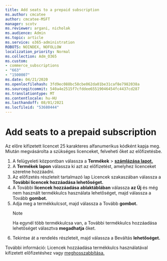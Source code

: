 ```yaml
---
title: Add seats to a prepaid subscription
ms.author: cmcatee
author: cmcatee-MSFT
manager: scotv
ms.reviewer: argani, nicholak
ms.audience: Admin
ms.topic: article
ms.service: o365-administration
ROBOTS: NOINDEX, NOFOLLOW
localization_priority: Normal
ms.collection: Adm_O365
ms.custom:
- commerce_subscriptions
- "663"
- "1500007"
ms.date: 04/21/2020
ms.openlocfilehash: 3fd9ec088bc58cbe062da01be31caf8e7982038a
ms.sourcegitcommit: 540a4e2515f7cfddee65519046454fc4437cd287
ms.translationtype: MT
ms.contentlocale: hu-HU
ms.lasthandoff: 08/01/2021
ms.locfileid: "53680444"
---
```

# <a name="add-seats-to-a-prepaid-subscription"></a>Add seats to a prepaid subscription

Az előre kifizetett licencet 25 karakteres alfanumerikus kódként kapja meg. Miután megvásárolta a szükséges licenceket, felveheti őket az előfizetésbe.

1. A felügyeleti központban válassza a **Termékek**  >  **[számlázása lapot.](https://go.microsoft.com/fwlink/p/?linkid=842054)**
2. A **Termékek lapon** válassza ki azt az előfizetést, amelyhez licenceket szeretne hozzáadni.
3. Az előfizetés részleteit tartalmazó  lap Licencek szakaszában válassza a **További licencek hozzáadása lehetőséget.**
4. A További **licencek hozzáadása ablaktáblában** válassza **az Új** és még nem használt termékkulcs használata lehetőséget, majd válassza a Tovább **gombot.**
5. Adja meg a termékkulcsot, majd válassza a Tovább **gombot.**
    > [!NOTE]
    > Ha egynél több termékkulcsa van, a További termékkulcs hozzáadása lehetőséget választva **megadhatja** őket.
6. Tekintse át a rendelés részleteit, majd válassza a Beváltás **lehetőséget.**

További információ: Licencek hozzáadása termékkulcs használatával kifizetett előfizetéshez vagy [meghosszabbítása.](https://docs.microsoft.com/microsoft-365/commerce/licenses/add-licenses-using-product-key)
